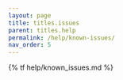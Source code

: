 ```yaml
---
layout: page
title: titles.issues
parent: titles.help
permalink: /help/known-issues/
nav_order: 5
---
```


{% tf help/known_issues.md %}